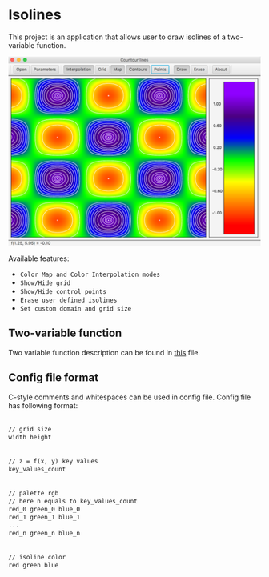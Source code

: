 # Isolines

This project is an application that allows user to draw isolines of a two-variable function. 

![Cover image](cover.png)

Available features:
- ```Color Map and Color Interpolation modes```
- ```Show/Hide grid``` 
- ```Show/Hide control points```
- ```Erase user defined isolines```
- ```Set custom domain and grid size```

## Two-variable function

Two variable function description can be found in [this](src/ru/nsu/fit/g15201/sogreshilin/model/DiscreteFunction.java) file.


## Config file format

C-style comments and whitespaces can be used in config file. Config file has following format:

```$xslt

// grid size
width height
 
 
// z = f(x, y) key values
key_values_count
 
 
// palette rgb
// here n equals to key_values_count
red_0 green_0 blue_0
red_1 green_1 blue_1
...
red_n green_n blue_n
 
 
// isoline color
red green blue
```